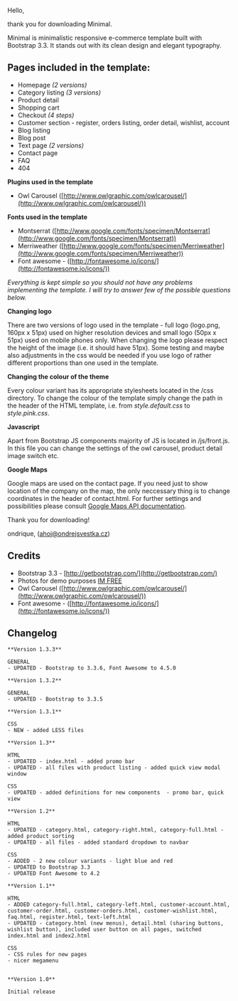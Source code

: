Hello,

thank you for downloading Minimal.

Minimal is minimalistic responsive e-commerce template built with Bootstrap 3.3. It stands out with its clean design and elegant typography.

## Pages included in the template: ##

- Homepage *(2 versions)*
- Category listing *(3 versions)*
- Product detail
- Shopping cart
- Checkout *(4 steps)*
- Customer section - register, orders listing, order detail, wishlist, account
- Blog listing
- Blog post
- Text page *(2 versions)*
- Contact page
- FAQ
- 404

**Plugins used in the template**

- Owl Carousel ([http://www.owlgraphic.com/owlcarousel/](http://www.owlgraphic.com/owlcarousel/))


**Fonts used in the template**

- Montserrat ([http://www.google.com/fonts/specimen/Montserrat](http://www.google.com/fonts/specimen/Montserrat))
- Merriweather ([http://www.google.com/fonts/specimen/Merriweather](http://www.google.com/fonts/specimen/Merriweather))
- Font awesome - ([http://fontawesome.io/icons/](http://fontawesome.io/icons/))



*Everything is kept simple so you should not have any problems implementing the template. I will try to answer few of the possible questions below.*

**Changing logo**

There are two versions of logo used in the template - full logo (logo.png, 160px x 51px) used on higher resolution devices and small logo (50px x 51px) used on mobile phones only. When changing the logo please respect the height of the image (i.e. it should have 51px). Some testing and maybe also adjustments in the css would be needed if you use logo of rather different proportions than one used in the template. 


**Changing the colour of the theme**

Every colour variant has its appropriate stylesheets located in the /css directory. To change the colour of the template simply change the path in the header of the HTML template, i.e. from *style.default.css* to *style.pink.css*.


**Javascript**

Apart from Bootstrap JS components majority of JS is located in /js/front.js. In this file you can change the settings of the owl carousel, product detail image switch etc. 

**Google Maps**

Google maps are used on the contact page. If you need just to show location of the company on the map, the only neccessary thing is to change coordinates in the header of contact.html. For further settings and possibilities please consult [Google Maps API documentation](https://developers.google.com/maps/documentation/javascript/).

Thank you for downloading!

ondrique, (ahoj@ondrejsvestka.cz)

## Credits ##

- Bootstrap 3.3 - [http://getbootstrap.com/](http://getbootstrap.com/)
- Photos for demo purposes [IM FREE](http://www.imcreator.com/free)
- Owl Carousel ([http://www.owlgraphic.com/owlcarousel/](http://www.owlgraphic.com/owlcarousel/))
- Font awesome - ([http://fontawesome.io/icons/](http://fontawesome.io/icons/))

## Changelog ##
    
    **Version 1.3.3**

    GENERAL
    - UPDATED - Bootstrap to 3.3.6, Font Awesome to 4.5.0
    
    **Version 1.3.2**
    
    GENERAL
    - UPDATED - Bootstrap to 3.3.5

    **Version 1.3.1**
    
    CSS
    - NEW - added LESS files

    **Version 1.3**
    
    HTML
    - UPDATED - index.html - added promo bar
    - UPDATED - all files with product listing - added quick view modal window

    CSS
    - UPDATED - added definitions for new components  - promo bar, quick view

    **Version 1.2**
    
    HTML
    - UPDATED - category.html, category-right.html, category-full.html - added product sorting
    - UPDATED - all files - added standard dropdown to navbar
    
    CSS
	- ADDED - 2 new colour variants - light blue and red
    - UPDATED to Bootstrap 3.3
    - UPDATED Font Awesome to 4.2

    **Version 1.1**
    
    HTML
    - ADDED category-full.html, category-left.html, customer-account.html, customer-order.html, customer-orders.html, customer-wishlist.html, faq.html, register.html, text-left.html
    - UPDATED - category.html (new menus), detail.html (sharing buttons, wishlist button), included user button on all pages, switched index.html and index2.html
    
    CSS
    - CSS rules for new pages
    - nicer megamenu
    
    
    **Version 1.0**
    
    Initial release








